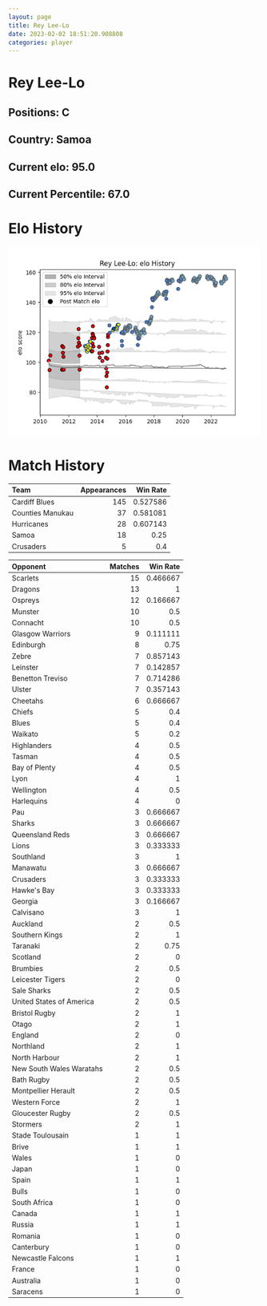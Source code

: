 ```yaml
---  
layout: page  
title: Rey Lee-Lo  
date: 2023-02-02 18:51:20.908808  
categories: player  
---
```

# Rey Lee-Lo

## Positions: C

## Country: Samoa

## Current elo: 95.0

## Current Percentile: 67.0

# Elo History


![elo history](history_ReyLee-Lo.png)
# Match History


| Team             |   Appearances |   Win Rate |
|:-----------------|--------------:|-----------:|
| Cardiff Blues    |           145 |   0.527586 |
| Counties Manukau |            37 |   0.581081 |
| Hurricanes       |            28 |   0.607143 |
| Samoa            |            18 |   0.25     |
| Crusaders        |             5 |   0.4      |

| Opponent                 |   Matches |   Win Rate |
|:-------------------------|----------:|-----------:|
| Scarlets                 |        15 |   0.466667 |
| Dragons                  |        13 |   1        |
| Ospreys                  |        12 |   0.166667 |
| Munster                  |        10 |   0.5      |
| Connacht                 |        10 |   0.5      |
| Glasgow Warriors         |         9 |   0.111111 |
| Edinburgh                |         8 |   0.75     |
| Zebre                    |         7 |   0.857143 |
| Leinster                 |         7 |   0.142857 |
| Benetton Treviso         |         7 |   0.714286 |
| Ulster                   |         7 |   0.357143 |
| Cheetahs                 |         6 |   0.666667 |
| Chiefs                   |         5 |   0.4      |
| Blues                    |         5 |   0.4      |
| Waikato                  |         5 |   0.2      |
| Highlanders              |         4 |   0.5      |
| Tasman                   |         4 |   0.5      |
| Bay of Plenty            |         4 |   0.5      |
| Lyon                     |         4 |   1        |
| Wellington               |         4 |   0.5      |
| Harlequins               |         4 |   0        |
| Pau                      |         3 |   0.666667 |
| Sharks                   |         3 |   0.666667 |
| Queensland Reds          |         3 |   0.666667 |
| Lions                    |         3 |   0.333333 |
| Southland                |         3 |   1        |
| Manawatu                 |         3 |   0.666667 |
| Crusaders                |         3 |   0.333333 |
| Hawke's Bay              |         3 |   0.333333 |
| Georgia                  |         3 |   0.166667 |
| Calvisano                |         3 |   1        |
| Auckland                 |         2 |   0.5      |
| Southern Kings           |         2 |   1        |
| Taranaki                 |         2 |   0.75     |
| Scotland                 |         2 |   0        |
| Brumbies                 |         2 |   0.5      |
| Leicester Tigers         |         2 |   0        |
| Sale Sharks              |         2 |   0.5      |
| United States of America |         2 |   0.5      |
| Bristol Rugby            |         2 |   1        |
| Otago                    |         2 |   1        |
| England                  |         2 |   0        |
| Northland                |         2 |   1        |
| North Harbour            |         2 |   1        |
| New South Wales Waratahs |         2 |   0.5      |
| Bath Rugby               |         2 |   0.5      |
| Montpellier Herault      |         2 |   0.5      |
| Western Force            |         2 |   1        |
| Gloucester Rugby         |         2 |   0.5      |
| Stormers                 |         2 |   1        |
| Stade Toulousain         |         1 |   1        |
| Brive                    |         1 |   1        |
| Wales                    |         1 |   0        |
| Japan                    |         1 |   0        |
| Spain                    |         1 |   1        |
| Bulls                    |         1 |   0        |
| South Africa             |         1 |   0        |
| Canada                   |         1 |   1        |
| Russia                   |         1 |   1        |
| Romania                  |         1 |   0        |
| Canterbury               |         1 |   0        |
| Newcastle Falcons        |         1 |   1        |
| France                   |         1 |   0        |
| Australia                |         1 |   0        |
| Saracens                 |         1 |   0        |